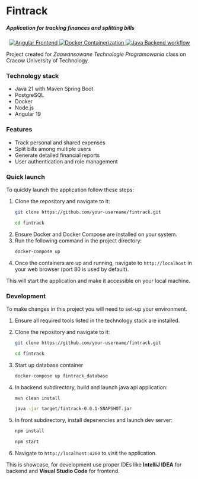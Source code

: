 # Fintrack

##### Application for tracking finances and splitting bills

<div align="center">
	<a href="https://github.com/domiotek/ztp/actions/workflows/frontend.yml">
		<img src="https://github.com/domiotek/ztp/actions/workflows/frontend.yml/badge.svg" alt="Angular Frontend">
	</a>
	<a href="https://github.com/domiotek/ztp/actions/workflows/docker.yml">
		<img src="https://github.com/domiotek/ztp/actions/workflows/docker.yml/badge.svg" alt="Docker Containerization">
	</a>
	<a href="https://github.com/domiotek/ztp/actions/workflows/backend.yml">
		<img src="https://github.com/domiotek/ztp/actions/workflows/backend.yml/badge.svg" alt="Java Backend workflow">
	</a>
</div>

Project created for _Zaawansowane Technologie Programowania_ class on Cracow University of Technology.

### Technology stack

- Java 21 with Maven Spring Boot
- PostgreSQL
- Docker
- Node.js
- Angular 19

### Features

- Track personal and shared expenses
- Split bills among multiple users
- Generate detailed financial reports
- User authentication and role management

### Quick launch

To quickly launch the application follow these steps:

1. Clone the repository and navigate to it:
   ```bash
   git clone https://github.com/your-username/fintrack.git
   ```
   ```bash
   cd fintrack
   ```
2. Ensure Docker and Docker Compose are installed on your system.
3. Run the following command in the project directory:
   ```bash
   docker-compose up
   ```
4. Once the containers are up and running, navigate to `http://localhost` in your web browser (port 80 is used by default).

This will start the application and make it accessible on your local machine.

### Development

To make changes in this project you will need to set-up your environment.

1. Ensure all required tools listed in the technology stack are installed.

2. Clone the repository and navigate to it:
   ```bash
   git clone https://github.com/your-username/fintrack.git
   ```
   ```bash
   cd fintrack
   ```
3. Start up database container
   ```bash
   docker-compose up fintrack_database
   ```
4. In backend subdirectory, build and launch java api application:
   ```bash
   mvn clean install
   ```
   ```bash
   java -jar target/fintrack-0.0.1-SNAPSHOT.jar
   ```
5. In front subdirectory, install depenencies and launch dev server:
   ```bash
   npm install
   ```
   ```bash
   npm start
   ```
6. Navigate to `http://localhost:4200` to visit the application.

This is showcase, for development use proper IDEs like **IntelliJ IDEA** for backend and **Visual Studio Code** for frontend.
